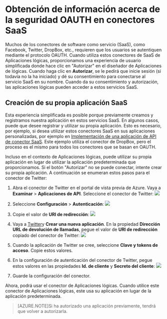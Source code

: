 <properties
	pageTitle="Seguridad OAUTH en conectores SaaS y aplicaciones de API | Azure"
	description="Obtenga información acerca la seguridad OAUTH en los conectores y las aplicaciones de API del Servicio de aplicaciones de Azure; arquitectura de microservicios; saas"
	services="app-service\logic"
	documentationCenter=""
	authors="MandiOhlinger"
	manager="dwrede"
	editor="cgronlun"/>

<tags
	ms.service="app-service-logic"
	ms.workload="integration"
	ms.tgt_pltfrm="na"
	ms.devlang="na"
	ms.topic="article"
	ms.date="01/04/2016"
	ms.author="mandia"/>


# Obtención de información acerca de la seguridad OAUTH en conectores SaaS
Muchos de los conectores de software como servicio (SaaS), como Facebook, Twitter, DropBox, etc., requieren que los usuarios se autentiquen mediante el protocolo OAUTH. Cuando utiliza estos conectores de SaaS de Aplicaciones lógicas, proporcionamos una experiencia de usuario simplificada donde hace clic en "Autorizar" en el diseñador de Aplicaciones de lógicas. Cuando haga clic en **Autorizar**, se le pedirá que inicie sesión (si todavía no la ha iniciado) y dé su consentimiento para conectarse al servicio SaaS en su nombre. Cuando da su consentimiento y autorización, las aplicaciones lógicas pueden acceder a estos servicios SaaS.

## Creación de su propia aplicación SaaS
Esta experiencia simplificada es posible porque previamente creamos y registramos nuestra aplicación en estos servicios SaaS. En algunos casos, puede que desee registrar y utilizar su propia aplicación. Esto es necesario, por ejemplo, si desea utilizar estos conectores SaaS en sus aplicaciones personalizadas, por ejemplo en [Implementación de una aplicación de API de conector SaaS](app-service-api-connnect-your-app-to-saas-connector.md). Este ejemplo utiliza el conector de DropBox, pero el proceso es el mismo para todos los conectores que se basan en OAUTH.

Incluso en el contexto de Aplicaciones lógicas, puede utilizar su propia aplicación en lugar de utilizar la aplicación predeterminada que proporcionamos. Si el botón "Autorizar" no se puede conectar, intente crear su propia aplicación. A continuación se enumeran estos pasos para el conector de Twitter:

1. Abra el conector de Twitter en el portal de vista previa de Azure. Vaya a **Examinar** > **Aplicaciones de API**. Seleccione el conector de Twitter: ![][1]

2. Seleccione **Configuración** > **Autenticación**: ![][2]

3. Copie el valor de **URI de redirección**: ![][3]

4. Vaya a [Twitter](http://apps.twitter.com)y **Crear una nueva aplicación**. En la propiedad **Dirección URL de devolución de llamadas**, pegue el valor de **URI de redirección** copiado del conector de Twitter: ![][4]
5. Cuando la aplicación de Twitter se cree, seleccione **Clave y tokens de acceso**. Copie estos valores.
6. En la configuración de autenticación del conector de Twitter, pegue estos valores en las propiedades **Id. de cliente** y **Secreto del cliente**: ![][5]  
7. Guarde la configuración del conector.  

Ahora, podrá usar el conector de Aplicaciones lógicas. Cuando utilice este conector de Aplicaciones lógicas, este usa su aplicación en lugar de la aplicación predeterminada.

> [AZURE.NOTE]Si ha autorizado una aplicación previamente, tendrá que volver a autorizarla.


<!--Image references-->
[1]: ./media/app-service-logic-oauth-security/TwitterConnector.png
[2]: ./media/app-service-logic-oauth-security/Authentication.png
[3]: ./media/app-service-logic-oauth-security/RedirectURI.png
[4]: ./media/app-service-logic-oauth-security/TwitterApp.png
[5]: ./media/app-service-logic-oauth-security/TwitterKeys.png

<!---HONumber=AcomDC_0107_2016-->